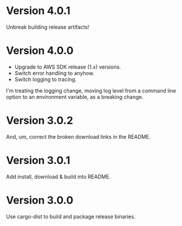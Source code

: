 # Version 4.0.1

Unbreak building release artifacts!

# Version 4.0.0

- Upgrade to AWS SDK release (1.x) versions.
- Switch error handling to anyhow.
- Switch logging to tracing.

I'm treating the logging change, moving log level from a command line
option to an environment variable, as a breaking change.

# Version 3.0.2

And, um, correct the broken download links in the README.

# Version 3.0.1

Add install, download & build into README.

# Version 3.0.0

Use cargo-dist to build and package release binaries.
